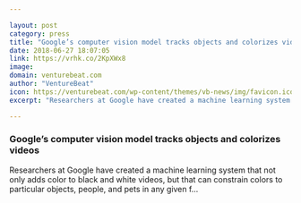 ```yaml
---

layout: post
category: press
title: "Google’s computer vision model tracks objects and colorizes videos"
date: 2018-06-27 18:07:05
link: https://vrhk.co/2KpXWx8
image: 
domain: venturebeat.com
author: "VentureBeat"
icon: https://venturebeat.com/wp-content/themes/vb-news/img/favicon.ico
excerpt: "Researchers at Google have created a machine learning system that not only adds color to black and white videos, but that can constrain colors to particular objects, people, and pets in any given f…"

---
```


### Google’s computer vision model tracks objects and colorizes videos

Researchers at Google have created a machine learning system that not only adds color to black and white videos, but that can constrain colors to particular objects, people, and pets in any given f…